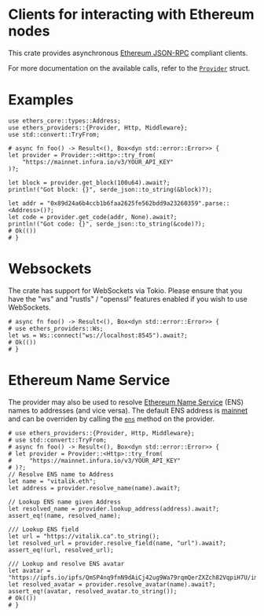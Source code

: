 # Clients for interacting with Ethereum nodes

This crate provides asynchronous
[Ethereum JSON-RPC](https://github.com/ethereum/wiki/wiki/JSON-RPC) compliant
clients.

For more documentation on the available calls, refer to the
[`Provider`](./struct.Provider.html) struct.

# Examples

```no_run
use ethers_core::types::Address;
use ethers_providers::{Provider, Http, Middleware};
use std::convert::TryFrom;

# async fn foo() -> Result<(), Box<dyn std::error::Error>> {
let provider = Provider::<Http>::try_from(
    "https://mainnet.infura.io/v3/YOUR_API_KEY"
)?;

let block = provider.get_block(100u64).await?;
println!("Got block: {}", serde_json::to_string(&block)?);

let addr = "0x89d24a6b4ccb1b6faa2625fe562bdd9a23260359".parse::<Address>()?;
let code = provider.get_code(addr, None).await?;
println!("Got code: {}", serde_json::to_string(&code)?);
# Ok(())
# }
```

# Websockets

The crate has support for WebSockets via Tokio. Please ensure that you have the "ws" and "rustls" / "openssl" features enabled if you wish to use WebSockets.

```
# async fn foo() -> Result<(), Box<dyn std::error::Error>> {
# use ethers_providers::Ws;
let ws = Ws::connect("ws://localhost:8545").await?;
# Ok(())
# }
```

# Ethereum Name Service

The provider may also be used to resolve
[Ethereum Name Service](https://ens.domains) (ENS) names to addresses (and vice
versa). The default ENS address is
[mainnet](https://etherscan.io/address/0x00000000000C2E074eC69A0dFb2997BA6C7d2e1e)
and can be overriden by calling the [`ens`](./struct.Provider.html#method.ens)
method on the provider.

```no_run
# use ethers_providers::{Provider, Http, Middleware};
# use std::convert::TryFrom;
# async fn foo() -> Result<(), Box<dyn std::error::Error>> {
# let provider = Provider::<Http>::try_from(
#     "https://mainnet.infura.io/v3/YOUR_API_KEY"
# )?;
// Resolve ENS name to Address
let name = "vitalik.eth";
let address = provider.resolve_name(name).await?;

// Lookup ENS name given Address
let resolved_name = provider.lookup_address(address).await?;
assert_eq!(name, resolved_name);

/// Lookup ENS field
let url = "https://vitalik.ca".to_string();
let resolved_url = provider.resolve_field(name, "url").await?;
assert_eq!(url, resolved_url);

/// Lookup and resolve ENS avatar
let avatar = "https://ipfs.io/ipfs/QmSP4nq9fnN9dAiCj42ug9Wa79rqmQerZXZch82VqpiH7U/image.gif".to_string();
let resolved_avatar = provider.resolve_avatar(name).await?;
assert_eq!(avatar, resolved_avatar.to_string());
# Ok(())
# }
```
